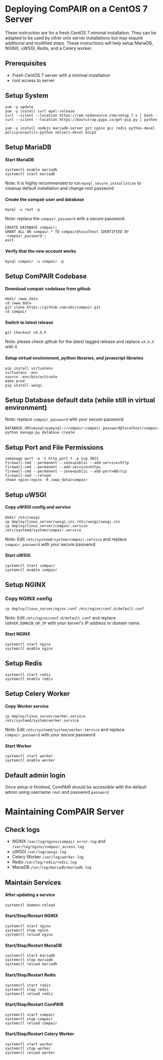 Deploying ComPAIR on a CentOS 7 Server
=======================================

These instruction are for a fresh CentOS 7 minimal installation. They can be adapted to be used by other unix server installations but may require additional and modified steps. These instructions will help setup MariaDB, NGINX, uWSGI, Redis, and a Celery worker.

Prerequisites
-------------
* Fresh CentOS 7 server with a minimal installation
* root access to server



Setup System
-------------

```
yum -y update
yum -y install curl epel-release
curl --silent --location https://rpm.nodesource.com/setup_7.x | bash -
curl --silent --location https://bootstrap.pypa.io/get-pip.py | python -
yum -y install nodejs mariadb-server git nginx gcc redis python-devel policycoreutils-python xmlsec1-devel bzip2
```

Setup MariaDB
-------------

#### Start MariaDB

```
systemctl enable mariadb
systemctl start mariadb
```

Note: It is highly recommended to run `mysql_secure_installation` to cleanup default installation and change root password

#### Create the compair user and database

```
mysql -u root -p
```

Note: replace the `compair_password` with a secure password.
```
CREATE DATABASE compair;
GRANT ALL ON compair.* TO compair@localhost IDENTIFIED BY 'compair_password';
exit
```

#### Verify that the new account works

```
mysql compair -u compair -p
```

Setup ComPAIR Codebase
-------------

#### Download compair codebase from github

```
mkdir /www_data
cd /www_data
git clone https://github.com/ubc/compair.git
cd compair
```

#### Switch to latest release

```
git checkout vX.X.X
```
Note: please check github for the latest tagged release and replace `vX.X.X` with it

#### Setup virtual environment, python libraries, and javascript libraries

```
pip install virtualenv
virtualenv .env
source .env/bin/activate
make prod
pip install uwsgi
```

Setup Database default data (while still in virtual environment)
-------------

Note: replace `compair_password` with your secure password.
```
DATABASE_URI=mysql+pymysql://compair:compair_password@localhost/compair python manage.py database create
```

Setup Port and File Permissions
-------------

```
semanage port -a -t http_port_t -p tcp 3031
firewall-cmd --permanent --zone=public --add-service=http
firewall-cmd --permanent --add-service=https
firewall-cmd --permanent --zone=public --add-port=80/tcp
firewall-cmd --reload
chown nginx:nginx -R /www_data/compair
```

Setup uWSGI
-------------

#### Copy uWSGI config and service

```
mkdir /etc/uwsgi
cp deploy/linux_server/uwsgi.ini /etc/uwsgi/uwsgi.ini
cp deploy/linux_server/compair.service /etc/systemd/system/compair.service
```

Note: Edit `/etc/systemd/system/compair.service` and replace `compair_password` with your secure password.

#### Start uWSGI

```
systemctl start compair
systemctl enable compair
```


Setup NGINX
-------------

### Copy NGINX config

```
cp deploy/linux_server/nginx.conf /etc/nginx/conf.d/default.conf
```

Note: Edit `/etc/nginx/conf.d/default.conf` and replace `SERVER_DOMAIN_OR_IP` with your server's IP address or domain name.

#### Start NGINX

```
systemctl start nginx
systemctl enable nginx
```


Setup Redis
-------------

```
systemctl start redis
systemctl enable redis
```

Setup Celery Worker
-------------

#### Copy Worker service

```
cp deploy/linux_server/worker.service /etc/systemd/system/worker.service
```

Note: Edit `/etc/systemd/system/worker.service` and replace `compair_password` with your secure password.

#### Start Worker

```
systemctl start worker
systemctl enable worker
```

Default admin login
-------------

Once setup is finished, ComPAIR should be accessible with the default admin using username `root` and password `password`.

Maintaining ComPAIR Server
=======================================

Check logs
-------------

* NGINX `/var/log/nginx/compair_error.log` and `/var/log/nginx/compair_access.log`
* uWSGI `/var/log/uwsgi.log`
* Celery Worker `/var/log/worker.log`
* Redis `/var/log/redis/redis.log`
* MariaDB `/var/log/mariadb/mariadb.log`

Maintain Services
-------------

#### After updating a service

```
systemctl daemon-reload
```

#### Start/Stop/Restart NGINX

```
systemctl start nginx
systemctl stop nginx
systemctl reload nginx
```

#### Start/Stop/Restart MariaDB

```
systemctl start mariadb
systemctl stop mariadb
systemctl reload mariadb
```

#### Start/Stop/Restart Redis

```
systemctl start redis
systemctl stop redis
systemctl reload redis
```

#### Start/Stop/Restart ComPAIR

```
systemctl start compair
systemctl stop compair
systemctl reload compair
```

#### Start/Stop/Restart Celery Worker

```
systemctl start worker
systemctl stop worker
systemctl reload worker
```
